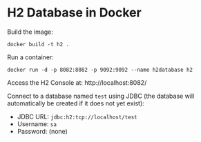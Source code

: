 # H2 Database in Docker

Build the image:

    docker build -t h2 .

Run a container:

    docker run -d -p 8082:8082 -p 9092:9092 --name h2database h2

Access the H2 Console at: http://localhost:8082/

Connect to a database named `test` using JDBC (the database will automatically be created if it does not yet exist):

- JDBC URL: `jdbc:h2:tcp://localhost/test`
- Username: `sa`
- Password: (none)
